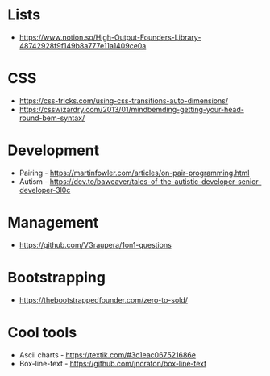 # Lists
* https://www.notion.so/High-Output-Founders-Library-48742928f9f149b8a777e11a1409ce0a

# CSS
* https://css-tricks.com/using-css-transitions-auto-dimensions/
* https://csswizardry.com/2013/01/mindbemding-getting-your-head-round-bem-syntax/

# Development 
* Pairing - https://martinfowler.com/articles/on-pair-programming.html
* Autism - https://dev.to/baweaver/tales-of-the-autistic-developer-senior-developer-3l0c

# Management
* https://github.com/VGraupera/1on1-questions

# Bootstrapping
* https://thebootstrappedfounder.com/zero-to-sold/

# Cool tools
* Ascii charts - https://textik.com/#3c1eac067521686e
* Box-line-text - https://github.com/jncraton/box-line-text
